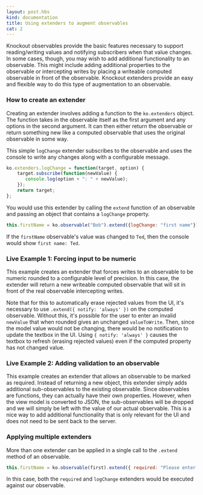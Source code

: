 ```yaml
---
layout: post.hbs
kind: documentation
title: Using extenders to augment observables
cat: 2
---
```


Knockout observables provide the basic features necessary to support reading/writing values and notifying subscribers when that value changes. In some cases, though, you may wish to add additional functionality to an observable. This might include adding additional properties to the observable or intercepting writes by placing a writeable computed observable in front of the observable. Knockout extenders provide an easy and flexible way to do this type of augmentation to an observable.

### How to create an extender
Creating an extender involves adding a function to the `ko.extenders` object. The function takes in the observable itself as the first argument and any options in the second argument. It can then either return the observable or return something new like a computed observable that uses the original observable in some way.

 This simple `logChange` extender subscribes to the observable and uses the console to write any changes along with a configurable message.

```javascript
ko.extenders.logChange = function(target, option) {
    target.subscribe(function(newValue) {
       console.log(option + ": " + newValue);
    });
    return target;
};
```

You would use this extender by calling the `extend` function of an observable and passing an object that contains a `logChange` property.

```javascript
this.firstName = ko.observable("Bob").extend({logChange: "first name"});
```

If the `firstName` observable's value was changed to `Ted`, then the console would show `first name: Ted`.

### Live Example 1: Forcing input to be numeric

This example creates an extender that forces writes to an observable to be numeric rounded to a configurable level of precision.  In this case, the extender will return a new writeable computed observable that will sit in front of the real observable intercepting writes.

<live-example params='id: "extender-numeric"'></live-example>

Note that for this to automatically erase rejected values from the UI, it's necessary to use `.extend({ notify: 'always' })` on the computed observable. Without this, it's possible for the user to enter an invalid `newValue` that when rounded gives an unchanged `valueToWrite`. Then, since the model value would not be changing, there would be no notification to update the textbox in the UI. Using `{ notify: 'always' }` causes the textbox to refresh (erasing rejected values) even if the computed property has not changed value.

### Live Example 2: Adding validation to an observable

This example creates an extender that allows an observable to be marked as required. Instead of returning a new object, this extender simply adds additional sub-observables to the existing observable. Since observables are functions, they can actually have their own properties. However, when the view model is converted to JSON, the sub-observables will be dropped and we will simply be left with the value of our actual observable.  This is a nice way to add additional functionality that is only relevant for the UI and does not need to be sent back to the server.

<live-example params='id: "extender-validation"'></live-example>

### Applying multiple extenders

More than one extender can be applied in a single call to the `.extend` method of an observable.

```javascript
this.firstName = ko.observable(first).extend({ required: "Please enter a first name", logChange: "first name" });
```

In this case, both the `required` and `logChange` extenders would be executed against our observable.
